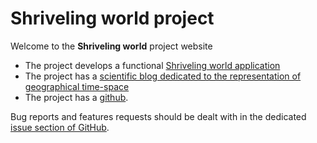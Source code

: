 # Shriveling world project

Welcome to the __Shriveling world__ project website

* The project develops a functional [Shriveling world application](app)
* The project has a [scientific blog dedicated to the representation of geographical time-space](https://timespace.hypotheses.org/)
* The project has a [github](https://github.com/theworldisnotflat/shriveling_world).

Bug reports and features requests should be dealt with in the dedicated [issue section of GitHub](https://github.com/theworldisnotflat/shriveling_world/issues).


